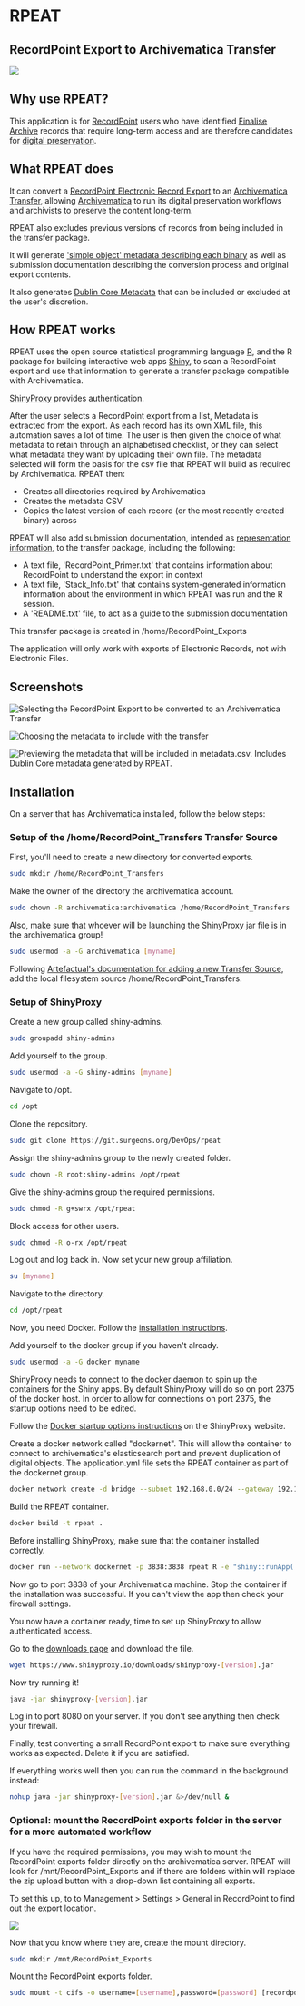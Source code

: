 # RPEAT

## RecordPoint Export to Archivematica Transfer

![](./RPEAT/www/what_RPEAT_does.PNG)

## Why use RPEAT?

This application is for [RecordPoint](www.recordpoint.com) users who have identified [Finalise Archive](http://docs.recordpoint.com/display/R4/Finalise+and+Finalise+Archive+in+the+Active+Site) records that require long-term access and are therefore candidates for [digital preservation](http://www.dpconline.org/handbook).

## What RPEAT does

It can convert a [RecordPoint Electronic Record Export](http://docs.recordpoint.com/display/R4/Exporting+Records%2C+File+and+Boxes) to an [Archivematica Transfer](https://www.archivematica.org/en/docs/archivematica-1.6/user-manual/transfer/transfer/#create-submission), allowing [Archivematica](https://www.archivematica.org/en/) to run its digital preservation workflows and archivists to preserve the content long-term.

RPEAT also excludes previous versions of records from being included in the transfer package.

It will generate ['simple object' metadata describing each binary](https://www.archivematica.org/en/docs/archivematica-1.6/user-manual/transfer/import-metadata/#import-metadata) as well as submission documentation describing the conversion process and original export contents.

It also generates [Dublin Core Metadata](http://dublincore.org/documents/dces/) that can be included or excluded at the user's discretion.

## How RPEAT works

RPEAT uses the open source statistical programming language [R](https://www.r-project.org/), and the R package for building interactive web apps [Shiny](https://shiny.rstudio.com/), to scan a RecordPoint export and use that information to generate a transfer package compatible with Archivematica.

[ShinyProxy](https://www.shinyproxy.io/) provides authentication.

After the user selects a RecordPoint export from a list, Metadata is extracted from the export. As each record has its own XML file, this automation saves a lot of time. The user is then given the choice of what metadata to retain through an alphabetised checklist, or they can select what metadata they want by uploading their own file. The metadata selected will form the basis for the csv file that RPEAT will build as required by Archivematica. RPEAT then:

* Creates all directories required by Archivematica
* Creates the metadata CSV
* Copies the latest version of each record (or the most recently created binary) across

RPEAT will also add submission documentation, intended as [representation information](http://www.dcc.ac.uk/node/9558), to the transfer package, including the following:

* A text file,  'RecordPoint_Primer.txt' that contains information about RecordPoint to understand the export in context
* A text file, 'Stack_Info.txt' that contains system-generated information information about the environment in which RPEAT was run and the R session.
* A 'README.txt' file, to act as a guide to the submission documentation

This transfer package is created in /home/RecordPoint_Exports

The application will only work with exports of Electronic Records, not with Electronic Files.

## Screenshots

![Selecting the RecordPoint Export to be converted to an Archivematica Transfer](./Screenshots/Splash_Screen.png)

![Choosing the metadata to include with the transfer](./Screenshots/Select_Metadata.PNG)

![Previewing the metadata that will be included in metadata.csv. Includes Dublin Core metadata generated by RPEAT.](./Screenshots/Preview_Metadata.PNG)

## Installation

On a server that has Archivematica installed, follow the below steps:

### Setup of the /home/RecordPoint_Transfers Transfer Source

First, you'll need to create a new directory for converted exports.

```bash
sudo mkdir /home/RecordPoint_Transfers
```

Make the owner of the directory the archivematica account.

```bash
sudo chown -R archivematica:archivematica /home/RecordPoint_Transfers
```

Also, make sure that whoever will be launching the ShinyProxy jar file is in the archivematica group!

```bash
sudo usermod -a -G archivematica [myname]
```

Following [Artefactual's documentation for adding a new Transfer Source](https://www.archivematica.org/en/docs/storage-service-0.12/administrators/#id12), add the local filesystem source /home/RecordPoint_Transfers.

### Setup of ShinyProxy

Create a new group called shiny-admins.

```bash
sudo groupadd shiny-admins
```

Add yourself to the group.

```bash
sudo usermod -a -G shiny-admins [myname]
```

Navigate to /opt.

```bash
cd /opt
```

Clone the repository.

```bash
sudo git clone https://git.surgeons.org/DevOps/rpeat
```

Assign the shiny-admins group to the newly created folder.

```bash
sudo chown -R root:shiny-admins /opt/rpeat
```

Give the shiny-admins group the required permissions.

```bash
sudo chmod -R g+swrx /opt/rpeat
```

Block access for other users.

```bash
sudo chmod -R o-rx /opt/rpeat
```

Log out and log back in. Now set your new group affiliation.

```bash
su [myname]
```

Navigate to the directory.

```bash
cd /opt/rpeat
```

Now, you need Docker. Follow the [installation instructions](https://docs.docker.com/install/).

Add yourself to the docker group if you haven't already.

```bash
sudo usermod -a -G docker myname
```

ShinyProxy needs to connect to the docker daemon to spin up the containers for the Shiny apps. By default ShinyProxy will do so on port 2375 of the docker host. In order to allow for connections on port 2375, the startup options need to be edited.

Follow the [Docker startup options instructions](https://www.shinyproxy.io/getting-started/) on the ShinyProxy website.


Create a docker network called "dockernet". This will allow the container to connect to archivematica's elasticsearch port and prevent duplication of digital objects. The application.yml file sets the RPEAT container as part of the dockernet group.

```bash
docker network create -d bridge --subnet 192.168.0.0/24 --gateway 192.168.0.1 dockernet
``` 

Build the RPEAT container.

```bash
docker build -t rpeat .
```
Before installing ShinyProxy, make sure that the container installed correctly.

```bash
docker run --network dockernet -p 3838:3838 rpeat R -e "shiny::runApp('/root/RPEAT')"
```

Now go to port 3838 of your Archivematica machine. Stop the container if the installation was successful. If you can't view the app then check your firewall settings.

You now have a container ready, time to set up ShinyProxy to allow authenticated access.

Go to the [downloads page](https://www.shinyproxy.io/downloads/) and download the file.

```bash
wget https://www.shinyproxy.io/downloads/shinyproxy-[version].jar
```

Now try running it!

```bash
java -jar shinyproxy-[version].jar
```
Log in to port 8080 on your server. If you don't see anything then check your firewall.

Finally, test converting a small RecordPoint export to make sure everything works as expected. Delete it if you are satisfied.

If everything works well then you can run the command in the background instead:

```bash
nohup java -jar shinyproxy-[version].jar &>/dev/null &
```

### Optional: mount the RecordPoint exports folder in the server for a more automated workflow ###

If you have the required permissions, you may wish to mount the RecordPoint exports folder directly on the archivematica server. RPEAT will look for /mnt/RecordPoint_Exports and if there are folders within will replace the zip upload button with a drop-down list containing all exports.

To set this up, to to Management > Settings > General in RecordPoint to find out the export location.

![](./Screenshots/Export_Location.PNG)

Now that you know where they are, create the mount directory.

```bash
sudo mkdir /mnt/RecordPoint_Exports
```

Mount the RecordPoint exports folder.

```bash
sudo mount -t cifs -o username=[username],password=[password] [recordpoint server]\[export location] /mnt/RecordPoint_Exports
```

